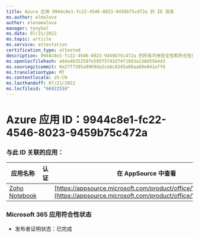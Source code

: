 ```yaml
---
title: Azure 应用 9944c8e1-fc22-4546-8023-9459b75c472a 的 ID 信息
ms.author: elmalova
author: elenamalova
manager: tonybal
ms.date: 07/21/2022
ms.topic: article
ms.service: attestation
certification_type: attested
description: 9944c8e1-fc22-4546-8023-9459b75c472a 的所有可用安全性和符合性信息。
ms.openlocfilehash: e0da4b35258fe595f5742d74f19d3a138d5564d3
ms.sourcegitcommit: 0a27f7395a0969da2cebc8345a88aa69e841eff6
ms.translationtype: MT
ms.contentlocale: zh-CN
ms.lasthandoff: 07/21/2022
ms.locfileid: "66922558"
---
```

# <a name="azure-app-id-9944c8e1-fc22-4546-8023-9459b75c472a"></a>Azure 应用 ID：9944c8e1-fc22-4546-8023-9459b75c472a


### <a name="apps-associated-with-this-id"></a>与此 ID 关联的应用：
| **应用名称** | **认证** | **在 AppSource 中查看** |
|--------------|---------------|-----------------------|
| [Zoho Notebook](../forward/WA200001616.md) |  | [https://appsource.microsoft.com/product/office/WA200001616](https://appsource.microsoft.com/product/office/WA200001616) |

### <a name="microsoft-365-app-compliance-status"></a>Microsoft 365 应用符合性状态
- 发布者证明状态：已完成
